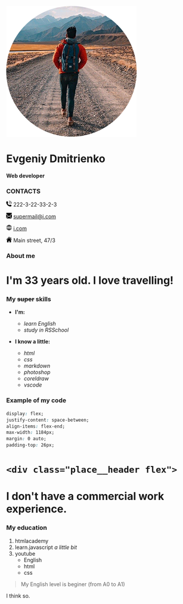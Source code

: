 ![](./img/man.png "Дорогу осилит идущий")

# Evgeniy Dmitrienko

#### Web developer

### CONTACTS

<img src="./img/phone.svg" width="15" height="15" alt="phone" /> 222-3-22-33-2-3

<img src="./img/email.svg" width="15" height="15" alt="email" /> <supermail@i.com>

<img src="./img/website.svg" width="15" height="15" alt="website" /> [i.com](https://i.com "This's my super website!!1")

<img src="./img/adress.svg" width="15" height="15" alt="adress" /> Main street, 47/3


### About me

I'm 33 years old. I love travelling!
====

### My ~~super~~ skills

* **I'm:**
  + *learn English*
  + *study in RSSchool*

* __I know a little:__
  - _html_
  - _css_
  - _markdown_
  - _photoshop_
  - _coreldraw_
  - _vscode_

### Example of my code
``` css
display: flex;
justify-content: space-between;
align-items: flex-end;
max-width: 1184px;
margin: 0 auto;
padding-top: 26px;
```

`<div class="place__header flex">`
====

I don't have a commercial work experience.
====

### My education
1. htmlacademy
2. learn.javascript _a little bit_
3. youtube
   + English
   + html
   + css


>My English level is beginer (from A0 to A1)

I think so.